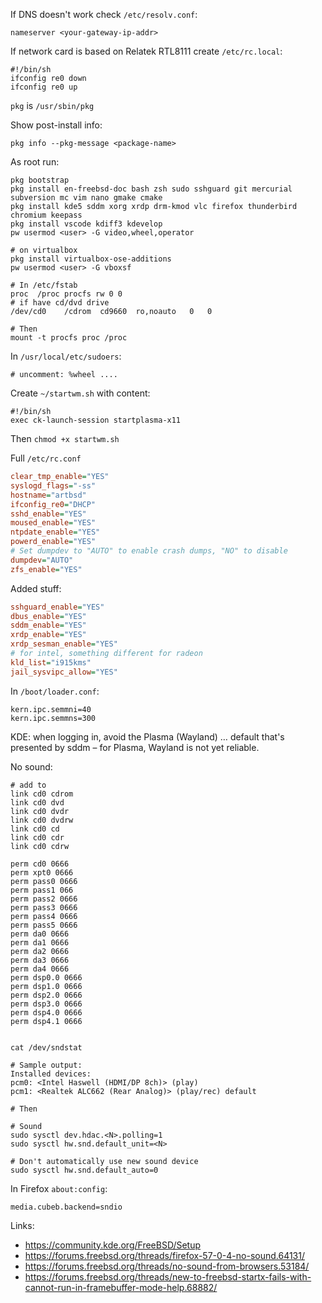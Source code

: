 If DNS doesn't work check `/etc/resolv.conf`:
```shell
nameserver <your-gateway-ip-addr>
```

If network card is based on Relatek RTL8111 create `/etc/rc.local`:

```shell
#!/bin/sh
ifconfig re0 down
ifconfig re0 up
```

`pkg` is `/usr/sbin/pkg`

Show post-install info:
```shell
pkg info --pkg-message <package-name>
```

As root run:
```
pkg bootstrap
pkg install en-freebsd-doc bash zsh sudo sshguard git mercurial subversion mc vim nano gmake cmake
pkg install kde5 sddm xorg xrdp drm-kmod vlc firefox thunderbird chromium keepass
pkg install vscode kdiff3 kdevelop
pw usermod <user> -G video,wheel,operator

# on virtualbox
pkg install virtualbox-ose-additions
pw usermod <user> -G vboxsf

# In /etc/fstab
proc  /proc procfs rw 0 0
# if have cd/dvd drive
/dev/cd0	/cdrom	cd9660	ro,noauto	0	0

# Then
mount -t procfs proc /proc
```

In `/usr/local/etc/sudoers`:
```shell
# uncomment: %wheel ....

```

Create `~/startwm.sh` with content:
```shell
#!/bin/sh
exec ck-launch-session startplasma-x11
```
Then `chmod +x startwm.sh`




Full `/etc/rc.conf`
```ini
clear_tmp_enable="YES"
syslogd_flags="-ss"
hostname="artbsd"
ifconfig_re0="DHCP"
sshd_enable="YES"
moused_enable="YES"
ntpdate_enable="YES"
powerd_enable="YES"
# Set dumpdev to "AUTO" to enable crash dumps, "NO" to disable
dumpdev="AUTO"
zfs_enable="YES"
```

Added stuff:
```ini
sshguard_enable="YES"
dbus_enable="YES"
sddm_enable="YES"
xrdp_enable="YES"
xrdp_sesman_enable="YES"
# for intel, something different for radeon
kld_list="i915kms"
jail_sysvipc_allow="YES"
```

In `/boot/loader.conf`:
```
kern.ipc.semmni=40
kern.ipc.semmns=300
```

KDE: when logging in, avoid the Plasma (Wayland) … default that's presented by sddm – for Plasma, Wayland is not yet reliable.

No sound:

```shell
# add to
link cd0 cdrom
link cd0 dvd
link cd0 dvdr
link cd0 dvdrw
link cd0 cd
link cd0 cdr
link cd0 cdrw

perm cd0 0666
perm xpt0 0666
perm pass0 0666
perm pass1 066
perm pass2 0666
perm pass3 0666
perm pass4 0666
perm pass5 0666
perm da0 0666
perm da1 0666
perm da2 0666
perm da3 0666
perm da4 0666
perm dsp0.0 0666
perm dsp1.0 0666
perm dsp2.0 0666
perm dsp3.0 0666
perm dsp4.0 0666
perm dsp4.1 0666


cat /dev/sndstat

# Sample output:
Installed devices:
pcm0: <Intel Haswell (HDMI/DP 8ch)> (play)
pcm1: <Realtek ALC662 (Rear Analog)> (play/rec) default

# Then

# Sound
sudo sysctl dev.hdac.<N>.polling=1
sudo sysctl hw.snd.default_unit=<N>

# Don't automatically use new sound device
sudo sysctl hw.snd.default_auto=0

```

In Firefox `about:config`:
```
media.cubeb.backend=sndio
```

Links:
- https://community.kde.org/FreeBSD/Setup
- https://forums.freebsd.org/threads/firefox-57-0-4-no-sound.64131/
- https://forums.freebsd.org/threads/no-sound-from-browsers.53184/
- https://forums.freebsd.org/threads/new-to-freebsd-startx-fails-with-cannot-run-in-framebuffer-mode-help.68882/

